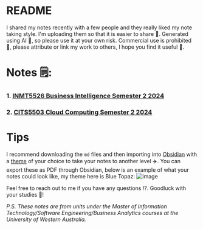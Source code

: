 # README

I shared my notes recently with a few people and they really liked my note taking style. I'm uploading them so that it is easier to share 🤝. 
Generated using AI 🤖, so please use it at your own risk.
Commercial use is prohibited 🚫, please attribute or link my work to others, I hope you find it useful 🫡.

# Notes 🗒️:

### 1. [INMT5526 Business Intelligence Semester 2 2024](BI.md)
### 2. [CITS5503 Cloud Computing Semester 2 2024](CC%20Exam.md)

# Tips

I recommend downloading the `md` files and then importing into [Obsidian](https://obsidian.md/) with a [theme](https://help.obsidian.md/Extending+Obsidian/Themes) of your choice to take your notes to another level ✈️.
You can export these as PDF through Obsidian, below is an example of what your notes could look like, my theme here is Blue Topaz:
![image](https://github.com/user-attachments/assets/fddfd20a-6a6f-4843-81c2-0882204f0b46)


Feel free to reach out to me if you have any questions ⁉️. Goodluck with your studies 📖!

*P.S. These notes are from units under the Master of Information Technology/Software Engineering/Business Analytics courses at the University of Western Australia.*




